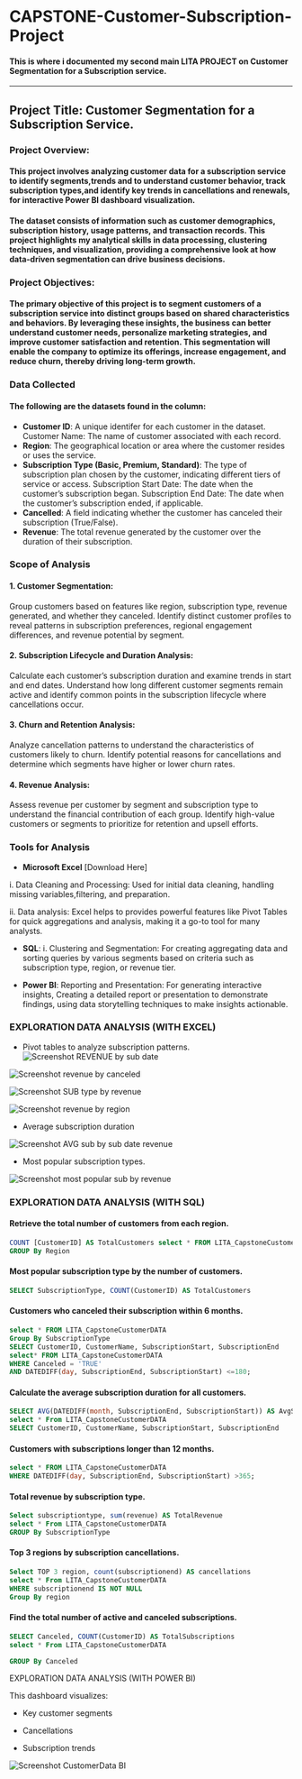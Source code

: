 # CAPSTONE-Customer-Subscription-Project
#### This is where i documented my second main LITA PROJECT on Customer Segmentation for a Subscription service.

---


## Project Title: Customer Segmentation for a Subscription Service.

### Project Overview: 
#### This project involves analyzing customer data for a subscription service to identify segments,trends and to understand customer behavior, track subscription types,and identify key trends in cancellations and renewals, for interactive Power BI dashboard visualization.
#### The dataset consists of information such as customer demographics, subscription history, usage patterns, and transaction records. This project highlights my analytical skills in data processing, clustering techniques, and visualization, providing a comprehensive look at how data-driven segmentation can drive business decisions.


### Project Objectives: 
#### The primary objective of this project is to segment customers of a subscription service into distinct groups based on shared characteristics and behaviors. By leveraging these insights, the business can better understand customer needs, personalize marketing strategies, and improve customer satisfaction and retention. This segmentation will enable the company to optimize its offerings, increase engagement, and reduce churn, thereby driving long-term growth.


### Data Collected 
#### The following are the datasets found in the column:

-  **Customer ID**: A unique identifer for each customer in the dataset. 
Customer Name: The name of customer associated with each record. 
-  **Region**: The geographical location or area where the customer resides or uses the service. 
-  **Subscription Type (Basic, Premium, Standard)**: The type of subscription plan chosen by the customer, indicating different tiers of service or access.
Subscription Start Date: The date when the customer’s subscription began.
Subscription End Date: The date when the customer’s subscription ended, if applicable.
-  **Cancelled**: A field indicating whether the customer has canceled their subscription (True/False).
-  **Revenue**: The total revenue generated by the customer over the duration of their subscription.


### Scope of Analysis

#### 1. Customer Segmentation:

Group customers based on features like region, subscription type, revenue generated, and whether they canceled.
Identify distinct customer profiles to reveal patterns in subscription preferences, regional engagement differences, and revenue potential by segment.

#### 2. Subscription Lifecycle and Duration Analysis:

Calculate each customer’s subscription duration and examine trends in start and end dates.
Understand how long different customer segments remain active and identify common points in the subscription lifecycle where cancellations occur.

#### 3. Churn and Retention Analysis:

Analyze cancellation patterns to understand the characteristics of customers likely to churn.
Identify potential reasons for cancellations and determine which segments have higher or lower churn rates.

#### 4. Revenue Analysis:

Assess revenue per customer by segment and subscription type to understand the financial contribution of each group.
Identify high-value customers or segments to prioritize for retention and upsell efforts.





### Tools for Analysis

-  **Microsoft Excel** [Download Here]

i.  Data Cleaning and Processing: Used for initial data cleaning, handling missing variables,filtering, and preparation.

ii.  Data analysis: Excel helps to provides powerful features like Pivot Tables for quick aggregations and analysis, making it a go-to tool for many analysts.

-  **SQL**:
i.  Clustering and Segmentation: For creating aggregating data and sorting queries by various segments based on criteria such as subscription type, region, or revenue tier.

-  **Power BI**: 
Reporting and Presentation: For generating interactive insights, Creating a detailed report or presentation to demonstrate findings, using data storytelling techniques to make insights actionable.


### EXPLORATION DATA ANALYSIS (WITH EXCEL)
-  Pivot tables to analyze subscription patterns.
  ![Screenshot REVENUE by sub  date](https://github.com/user-attachments/assets/7287484d-fff7-498a-bd20-3dab5b3de012)


![Screenshot revenue by canceled](https://github.com/user-attachments/assets/64c1ea8a-262a-470d-a381-d6055140c489)

![Screenshot SUB  type by revenue](https://github.com/user-attachments/assets/dec9f875-f9d0-4fae-8313-2079c29fcb54)

![Screenshot revenue by region](https://github.com/user-attachments/assets/0d2cf320-7304-4e21-bf6e-da88bf0c845d)


-  Average subscription duration 

![Screenshot AVG sub by sub date   revenue](https://github.com/user-attachments/assets/63198985-3c8c-4ce7-a1c9-5597adebff8c)


-  Most popular subscription types.

![Screenshot most popular sub by revenue](https://github.com/user-attachments/assets/f09c5df4-1c8b-4b9d-8c4e-ba82fc68779e)

### EXPLORATION DATA ANALYSIS (WITH SQL)

#### Retrieve the total number of customers from each region.

```SQL
COUNT [CustomerID] AS TotalCustomers select * FROM LITA_CapstoneCustomerDATA
GROUP By Region
```


#### Most popular subscription type by the number of customers.
```SQL
SELECT SubscriptionType, COUNT(CustomerID) AS TotalCustomers
```

#### Customers who canceled their subscription within 6 months.

```SQL
select * FROM LITA_CapstoneCustomerDATA
Group By SubscriptionType
SELECT CustomerID, CustomerName, SubscriptionStart, SubscriptionEnd
select* FROM LITA_CapstoneCustomerDATA
WHERE Canceled = 'TRUE'
AND DATEDIFF(day, SubscriptionEnd, SubscriptionStart) <=180;
```

#### Calculate the average subscription duration for all customers.

```SQL
SELECT AVG(DATEDIFF(month, SubscriptionEnd, SubscriptionStart)) AS AvgSubscriptionDuration
select * From LITA_CapstoneCustomerDATA
SELECT CustomerID, CustomerName, SubscriptionStart, SubscriptionEnd
```

#### Customers with subscriptions longer than 12 months.
```SQL
select * FROM LITA_CapstoneCustomerDATA
WHERE DATEDIFF(day, SubscriptionEnd, SubscriptionStart) >365;
```

#### Total revenue by subscription type.
```SQL
Select subscriptiontype, sum(revenue) AS TotalRevenue
select * From LITA_CapstoneCustomerDATA
GROUP By SubscriptionType
```

#### Top 3 regions by subscription cancellations.
```SQL
Select TOP 3 region, count(subscriptionend) AS cancellations
select * From LITA_CapstoneCustomerDATA
WHERE subscriptionend IS NOT NULL
Group By region 
```

#### Find the total number of active and canceled subscriptions.
```SQL
SELECT Canceled, COUNT(CustomerID) AS TotalSubscriptions
select * From LITA_CapstoneCustomerDATA

GROUP By Canceled
```

EXPLORATION DATA ANALYSIS (WITH POWER BI)

This dashboard visualizes: 

-  Key customer segments
 

-  Cancellations


-  Subscription trends




![Screenshot CustomerData BI](https://github.com/user-attachments/assets/afe17777-0d4a-45da-86d7-fa7084a5add3)

